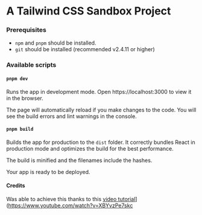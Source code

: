 # A Tailwind CSS Sandbox Project


### Prerequisites

- `npm` and `pnpm` should be installed.
- `git` should be installed (recommended v2.4.11 or higher)

### Available scripts

#### `pnpm dev`

Runs the app in development mode.
Open https://localhost:3000 to view it in the browser.

The page will automatically reload if you make changes to the code.
You will see the build errors and lint warnings in the console.

#### `pnpm build`

Builds the app for production to the `dist` folder.
It correctly bundles React in production mode and optimizes the build for the best performance.

The build is minified and the filenames include the hashes.

Your app is ready to be deployed.

#### Credits

Was able to achieve this thanks to this [video tutorial](https://www.youtube.com/watch?v=XBYvzPe7skc)](https://www.youtube.com/watch?v=XBYvzPe7skc
